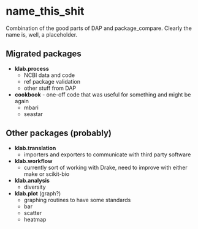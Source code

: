 # name_this_shit
Combination of the good parts of DAP and package_compare. Clearly the name is, 
well, a placeholder.

## Migrated packages
 * **klab.process**
    - NCBI data and code
    - ref package validation
    - other stuff from DAP
 * **cookbook** - one-off code that was useful for something and might be again
    - mbari
    - seastar


## Other packages (probably)
 * **klab.translation**
    - importers and exporters to communicate with third party software
 * **klab.workflow**
    - currently sort of working with Drake, need to improve with either make or scikit-bio
 * **klab.analysis** 
    - diversity
 * **klab.plot** (graph?)
    - graphing routines to have some standards
    - bar
    - scatter
    - heatmap
